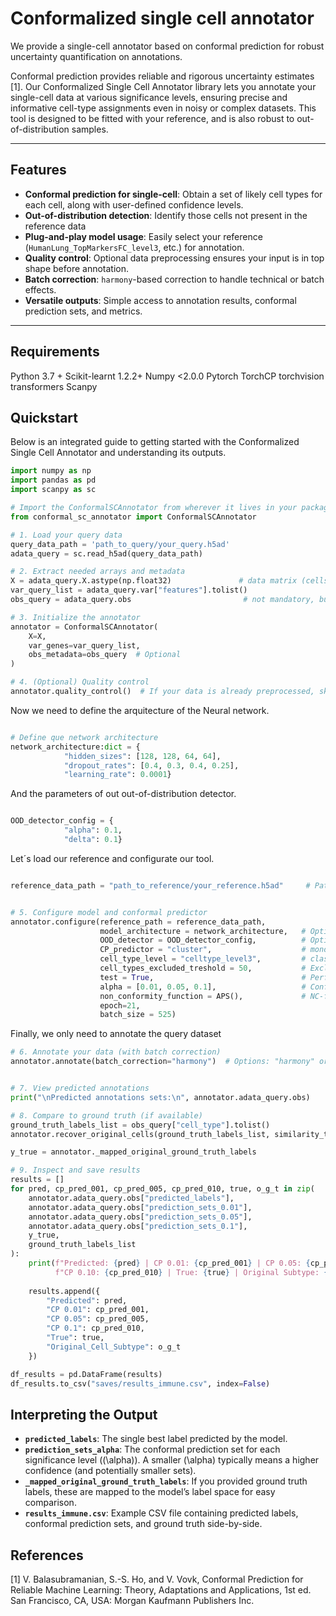 # Conformalized single cell annotator


We provide a single-cell annotator based on conformal prediction for robust uncertainty quantification on annotations.

Conformal prediction provides reliable and rigorous uncertainty estimates [1]. Our Conformalized Single Cell Annotator library lets you annotate your single-cell data at various significance levels, ensuring precise and informative cell-type assignments even in noisy or complex datasets. This tool is designed to be fitted with your reference, and is also robust to out-of-distribution samples.

---

## Features

- **Conformal prediction for single-cell**: Obtain a set of likely cell types for each cell, along with user-defined confidence levels.  
- **Out-of-distribution detection**: Identify those cells not present in the reference data
- **Plug-and-play model usage**: Easily select your reference (`HumanLung_TopMarkersFC_level3`, etc.) for annotation.  
- **Quality control**: Optional data preprocessing ensures your input is in top shape before annotation.  
- **Batch correction**:  `harmony`-based correction to handle technical or batch effects.    
- **Versatile outputs**: Simple access to annotation results, conformal prediction sets, and metrics.

---



## Requirements

Python 3.7 +
Scikit-learnt 1.2.2+
Numpy <2.0.0
Pytorch
TorchCP
torchvision
transformers
Scanpy



## Quickstart
Below is an integrated guide to getting started with the Conformalized Single Cell Annotator and understanding its outputs.





```python
import numpy as np
import pandas as pd
import scanpy as sc

# Import the ConformalSCAnnotator from wherever it lives in your package
from conformal_sc_annotator import ConformalSCAnnotator

# 1. Load your query data
query_data_path = 'path_to_query/your_query.h5ad'
adata_query = sc.read_h5ad(query_data_path)

# 2. Extract needed arrays and metadata
X = adata_query.X.astype(np.float32)               # data matrix (cells x genes)
var_query_list = adata_query.var["features"].tolist()
obs_query = adata_query.obs                         # not mandatory, but can be used for label tracking

# 3. Initialize the annotator
annotator = ConformalSCAnnotator(
    X=X, 
    var_genes=var_query_list, 
    obs_metadata=obs_query  # Optional
)

# 4. (Optional) Quality control
annotator.quality_control()  # If your data is already preprocessed, skip this step.

```
Now we need to define the arquitecture of the Neural network.

```python

# Define que network architecture   
network_architecture:dict = {   
            "hidden_sizes": [128, 128, 64, 64],
            "dropout_rates": [0.4, 0.3, 0.4, 0.25],
            "learning_rate": 0.0001}

```
And the parameters of out out-of-distribution detector.

```python

OOD_detector_config = {
            "alpha": 0.1,
            "delta": 0.1}

```

Let´s load our reference and configurate our tool.

```python

reference_data_path = "path_to_reference/your_reference.h5ad"     # Path to the reference data


# 5. Configure model and conformal predictor
annotator.configure(reference_path = reference_data_path,
                    model_architecture = network_architecture,   # Optional, if not provided, defaul values will be used
                    OOD_detector = OOD_detector_config,          # Optional, if not provided, default values will be used
                    CP_predictor = "cluster",                    # mondrian or cluster
                    cell_type_level = "celltype_level3",         # class name for fitting the model.  
                    cell_types_excluded_treshold = 50,           # Exclude cell types with less than 50 cells
                    test = True,                                 # Perform internal test of the model
                    alpha = [0.01, 0.05, 0.1],                   # Confidence of the predictions
                    non_conformity_function = APS(),             # NC-function provided by or compatible with torchCP    
                    epoch=21,
                    batch_size = 525)

```
Finally, we only need to annotate the query dataset

```python
# 6. Annotate your data (with batch correction)
annotator.annotate(batch_correction="harmony")  # Options: "harmony" or "None"(default) if the data is already integrated 


# 7. View predicted annotations
print("\nPredicted annotations sets:\n", annotator.adata_query.obs)

# 8. Compare to ground truth (if available)
ground_truth_labels_list = obs_query["cell_type"].tolist()
annotator.recover_original_cells(ground_truth_labels_list, similarity_threshold=70)

y_true = annotator._mapped_original_ground_truth_labels

# 9. Inspect and save results
results = []
for pred, cp_pred_001, cp_pred_005, cp_pred_010, true, o_g_t in zip(
    annotator.adata_query.obs["predicted_labels"],
    annotator.adata_query.obs["prediction_sets_0.01"],
    annotator.adata_query.obs["prediction_sets_0.05"],
    annotator.adata_query.obs["prediction_sets_0.1"],
    y_true,
    ground_truth_labels_list
):
    print(f"Predicted: {pred} | CP 0.01: {cp_pred_001} | CP 0.05: {cp_pred_005} | "
          f"CP 0.10: {cp_pred_010} | True: {true} | Original Subtype: {o_g_t}")
    
    results.append({
        "Predicted": pred,
        "CP 0.01": cp_pred_001,
        "CP 0.05": cp_pred_005,
        "CP 0.1": cp_pred_010,
        "True": true,
        "Original_Cell_Subtype": o_g_t
    })

df_results = pd.DataFrame(results)
df_results.to_csv("saves/results_immune.csv", index=False)

```


## Interpreting the Output

- **`predicted_labels`**: The single best label predicted by the model.  
- **`prediction_sets_alpha`**: The conformal prediction set for each significance level (\(\alpha\)). A smaller \(\alpha\) typically means a higher confidence (and potentially smaller sets).  
- **`_mapped_original_ground_truth_labels`**: If you provided ground truth labels, these are mapped to the model’s label space for easy comparison.  
- **`results_immune.csv`**: Example CSV file containing predicted labels, conformal prediction sets, and ground truth side-by-side.


## References 


[1] V. Balasubramanian, S.-S. Ho, and V. Vovk, Conformal Prediction
for Reliable Machine Learning: Theory, Adaptations and Applications,
1st ed. San Francisco, CA, USA: Morgan Kaufmann Publishers Inc.

